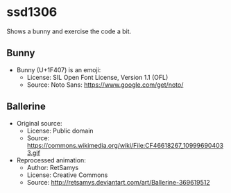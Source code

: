 # ssd1306

Shows a bunny and exercise the code a bit.


## Bunny

- Bunny (U+1F407) is an emoji:
  - License: SIL Open Font License, Version 1.1  (OFL)
  - Source: Noto Sans: https://www.google.com/get/noto/


## Ballerine

- Original source:
  - License: Public domain
  - Source: https://commons.wikimedia.org/wiki/File:CF46618267_109996904033.gif
- Reprocessed animation:
  - Author: RetSamys
  - License: Creative Commons
  - Source: http://retsamys.deviantart.com/art/Ballerine-369619512

